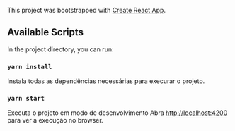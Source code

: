 This project was bootstrapped with [Create React App](https://github.com/facebook/create-react-app).

## Available Scripts

In the project directory, you can run:

### `yarn install`

Instala todas as dependências necessárias para execurar o projeto.

### `yarn start`

Executa o projeto em modo de desenvolvimento
Abra [http://localhost:4200](http://localhost:4200) para ver a execução no browser.
